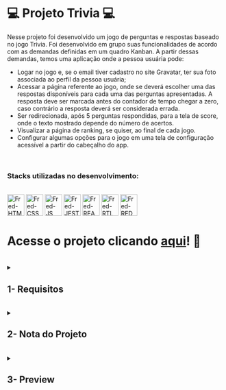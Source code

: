 # :computer: Projeto Trivia :computer:

Nesse projeto foi desenvolvido um jogo de perguntas e respostas baseado no jogo Trivia. Foi desenvolvido em grupo suas funcionalidades de acordo com as demandas definidas em um quadro Kanban. A partir dessas demandas, temos uma aplicação onde a pessoa usuária pode:
- Logar no jogo e, se o email tiver cadastro no site Gravatar, ter sua foto associada ao perfil da pessoa usuária;
- Acessar a página referente ao jogo, onde se deverá escolher uma das respostas disponíveis para cada uma das perguntas apresentadas. A resposta deve ser marcada antes do contador de tempo chegar a zero, caso contrário a resposta deverá ser considerada errada.
- Ser redirecionada, após 5 perguntas respondidas, para a tela de score, onde o texto mostrado depende do número de acertos.
- Visualizar a página de ranking, se quiser, ao final de cada jogo.
- Configurar algumas opções para o jogo em uma tela de configuração acessível a partir do cabeçalho do app.

<br />

### Stacks utilizadas no desenvolvimento:
<div style="display: inline_block"><br>
  <img alt="Fred-HTML" height="50" width="40" src="https://cdn.jsdelivr.net/gh/devicons/devicon/icons/html5/html5-original.svg" />
  <img alt="Fred-CSS" height="50" width="40" src="https://cdn.jsdelivr.net/gh/devicons/devicon/icons/css3/css3-original.svg" />
  <img alt="Fred-JS" height="50" width="40" src="https://cdn.jsdelivr.net/gh/devicons/devicon/icons/javascript/javascript-original.svg" />
  <img alt="Fred-JEST" height="50" width="40" src="https://cdn.jsdelivr.net/gh/devicons/devicon/icons/jest/jest-plain.svg" />
  <img alt="Fred-REACT" height="50" width="40" src="https://cdn.jsdelivr.net/gh/devicons/devicon/icons/react/react-original.svg" />
  <img alt="Fred-RTL" height="50" width="40" src="https://testing-library.com/img/logo-large.png" alt="rtl icon" />
  <img alt="Fred-REDUX" height="50" width="40" src="https://cdn.jsdelivr.net/gh/devicons/devicon/icons/redux/redux-original.svg" />
</div>

# Acesse o projeto clicando [aqui](https://fredericotp.github.io/trybe-project-14-trivia/)! :green_heart:

<br />

<details>
<summary>
  
## 1- Requisitos
  
</summary>

### 1. Crie a tela de login, onde a pessoa que joga deve preencher as informações para iniciar um jogo

### 2. Crie o botão de iniciar o jogo

### 3. Crie um botão que leva a pessoa para tela de configuração

### 4. Desenvolva testes para atingir 90% de cobertura da tela de Login

### 5. Crie um header que deve conter as informações da pessoa jogadora

### 6. Crie a página de jogo que deve conter as informações relacionadas à pergunta

### 7. Desenvolva o estilo que, ao clicar em uma resposta, a correta deve ficar verde e as incorretas, vermelhas

### 8. Desenvolva um timer onde a pessoa que joga tem 30 segundos para responder

### 9. Crie o placar

### 10. Crie um botão de Next que apareça após a resposta ser dada

### 11. Desenvolva o jogo de forma que a pessoa jogadora deve responder 5 perguntas no total

### 12. Desenvolva o header de feedback que deve conter as informações da pessoa jogadora

### 13. Crie a mensagem de feedback para ser exibida a pessoa usuária

### 14. Exiba as informações relacionadas aos resultados obtidos para a pessoa usuária

### 15. Crie a opção para a pessoa jogadora poder jogar novamente

### 16. Crie a opção para a pessoa jogadora poder visualizar a tela de ranking

### 17. Desenvolva testes para atingir 90% de cobertura da tela de Feedbacks

### 18. Crie um botão para ir ao início

### 19. Crie o conteúdo da tela de ranking

### 20. Desenvolva testes para atingir 90% de cobertura da tela de Ranking

### 21. Desenvolva testes para atingir 90% de cobertura da tela de Jogo

### 22. Desenvolva testes para atingir 95% de cobertura total

### 23. Ao mudar o valor do dropdown categoria, apenas perguntas da categoria selecionada devem aparecer para a pessoa que está jogando

### 24. Ao mudar o valor do dropdown dificuldade, apenas perguntas da dificuldade selecionada devem aparecer para a pessoa que está jogando.

</details>
<br />

<details>
<summary>

## 2- Nota do Projeto

</summary>

## 100% :heavy_check_mark:

![Project-TrybeWallet-Grade]()

</details>
<br />

<details>
<summary>

## 3- Preview

</summary>

![Project-TrybeWallet-Preview1]()
 
![Project-TrybeWallet-Preview2]()
 
</details>
